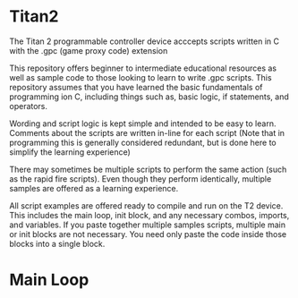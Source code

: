 # Titan2
The Titan 2 programmable controller device acccepts scripts written in C with the .gpc (game proxy code) extension

This repository offers beginner to intermediate educational resources as well as sample code to those looking to learn to write .gpc scripts. This repository assumes that you have learned the basic fundamentals of programming ion C, including things such as, basic logic, if statements, and operators.

Wording and script logic is kept simple and intended to be easy to learn. Comments about the scripts are written in-line for each script (Note that in programming this is generally considered redundant, but is done here to simplify the learning experience)

There may sometimes be multiple scripts to perform the same action (such as the rapid fire scripts). Even though they perform identically, multiple samples are offered as a learning experience.

All script examples are offered ready to compile and run on the T2 device. This includes the main loop, init block, and any necessary combos, imports, and variables. If you paste together multiple samples scripts, multiple main or init blocks are not necessary. You need only paste the code inside those blocks into a single block.

<h1>Main Loop</h1>
